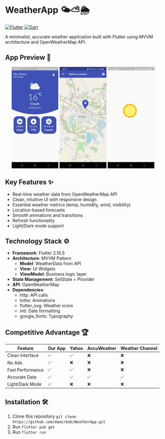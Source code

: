 # WeatherApp 🌤️⛅🌦️

[![Flutter](https://img.shields.io/badge/Flutter-2.10.0-blue.svg)](https://flutter.dev)
[![Dart](https://img.shields.io/badge/Dart-2.16.2-blue.svg)](https://dart.dev)

A minimalist, accurate weather application built with Flutter using MVVM architecture and OpenWeatherMap API.

## App Preview 📱
<div align="center">
  <img src="assets/screenshots/app.jpg" width="30%" alt="Main Screen"/>
  <img src="assets/screenshots/map.jpg" width="30%" alt="Map View"/> 
  <img src="assets/screenshots/loadingjpg.jpg" width="30%" alt="Loading Animation"/>
</div>

## Key Features ✨
- Real-time weather data from OpenWeatherMap API
- Clean, intuitive UI with responsive design
- Essential weather metrics (temp, humidity, wind, visibility)
- Location-based forecasts
- Smooth animations and transitions
- Refresh functionality
- Light/Dark mode support

## Technology Stack ⚙️
- **Framework**: Flutter 2.10.5
- **Architecture**: MVVM Pattern
    - **Model**: WeatherData from API
    - **View**: UI Widgets
    - **ViewModel**: Business logic layer
- **State Management**: SetState + Provider
- **API**: OpenWeatherMap
- **Dependencies**:
    - http: API calls
    - lottie: Animations
    - flutter_svg: Weather icons
    - intl: Date formatting
    - google_fonts: Typography

## Competitive Advantage 🏆
| Feature          | Our App | Yahoo | AccuWeather | Weather Channel |
|------------------|---------|-------|-------------|-----------------|
| Clean Interface  | ✅       | ✅     | ❌           | ❌               |
| No Ads          | ✅       | ❌     | ❌           | ❌               |
| Fast Performance| ✅       | ✅     | ❌           | ❌               |
| Accurate Data   | ✅       | ✅     | ✅           | ✅               |
| Light/Dark Mode | ✅       | ❌     | ❌           | ❌               |

## Installation 🛠️
1. Clone this repository `git clone https://github.com/damirbeb/WeatherApp.git`
2. Run `flutter pub get`
3. Run `flutter run`
